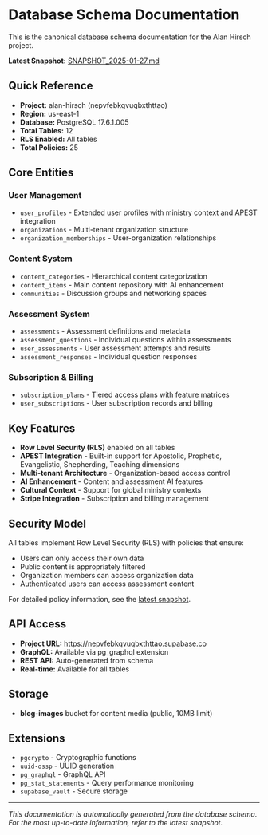 # Database Schema Documentation

This is the canonical database schema documentation for the Alan Hirsch project.

**Latest Snapshot:** [SNAPSHOT_2025-01-27.md](./SNAPSHOT_2025-01-27.md)

## Quick Reference

- **Project:** alan-hirsch (nepvfebkqvuqbxthttao)
- **Region:** us-east-1
- **Database:** PostgreSQL 17.6.1.005
- **Total Tables:** 12
- **RLS Enabled:** All tables
- **Total Policies:** 25

## Core Entities

### User Management

- `user_profiles` - Extended user profiles with ministry context and APEST integration
- `organizations` - Multi-tenant organization structure
- `organization_memberships` - User-organization relationships

### Content System

- `content_categories` - Hierarchical content categorization
- `content_items` - Main content repository with AI enhancement
- `communities` - Discussion groups and networking spaces

### Assessment System

- `assessments` - Assessment definitions and metadata
- `assessment_questions` - Individual questions within assessments
- `user_assessments` - User assessment attempts and results
- `assessment_responses` - Individual question responses

### Subscription & Billing

- `subscription_plans` - Tiered access plans with feature matrices
- `user_subscriptions` - User subscription records and billing

## Key Features

- **Row Level Security (RLS)** enabled on all tables
- **APEST Integration** - Built-in support for Apostolic, Prophetic, Evangelistic, Shepherding, Teaching dimensions
- **Multi-tenant Architecture** - Organization-based access control
- **AI Enhancement** - Content and assessment AI features
- **Cultural Context** - Support for global ministry contexts
- **Stripe Integration** - Subscription and billing management

## Security Model

All tables implement Row Level Security (RLS) with policies that ensure:

- Users can only access their own data
- Public content is appropriately filtered
- Organization members can access organization data
- Authenticated users can access assessment content

For detailed policy information, see the [latest snapshot](./SNAPSHOT_2025-01-27.md#rls-summary).

## API Access

- **Project URL:** https://nepvfebkqvuqbxthttao.supabase.co
- **GraphQL:** Available via pg_graphql extension
- **REST API:** Auto-generated from schema
- **Real-time:** Available for all tables

## Storage

- **blog-images** bucket for content media (public, 10MB limit)

## Extensions

- `pgcrypto` - Cryptographic functions
- `uuid-ossp` - UUID generation
- `pg_graphql` - GraphQL API
- `pg_stat_statements` - Query performance monitoring
- `supabase_vault` - Secure storage

---

_This documentation is automatically generated from the database schema. For the most up-to-date information, refer to the latest snapshot._
